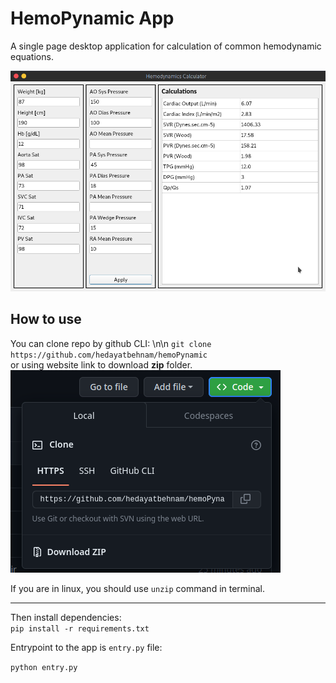 # HemoPynamic App
A single page desktop application for calculation of common hemodynamic equations.

![App main window](images/hemoPynamic.png "HemoPy GUI")  

## How to use
You can clone repo by github CLI: \n\n
`git clone https://github.com/hedayatbehnam/hemoPynamic`    
or using website link to download **zip** folder.    
![zip download image](images/zip_download.png "zip download")  
  

If you are in linux, you should use `unzip` command in terminal.  
___
  
Then install dependencies:    
`pip install -r requirements.txt`    


Entrypoint to the app is `entry.py` file:    

`python entry.py`    
